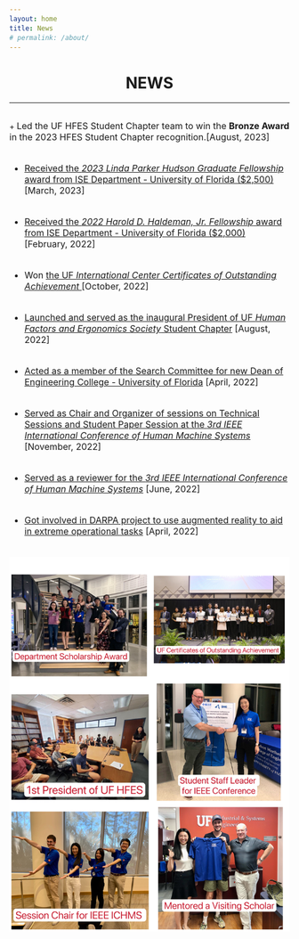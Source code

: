 ```yaml
---
layout: home
title: News
# permalink: /about/
---
```

<h1 align="center">NEWS</h1>
<!-- <div align='center'><font size='60'>Projects</font></div> -->

---

<br/>
+ <font size=3>Led the UF HFES Student Chapter team to win the <b>Bronze Award</b> in the 2023 HFES Student Chapter recognition.[August, 2023] <br/><br/>

+ <font size=3><a href="https://www.ise.ufl.edu/awards/departmental-awards/?" target="_blank">Received the <i>2023 Linda Parker Hudson Graduate Fellowship</i> award from ISE Department - University of Florida ($2,500)</a> [March, 2023] <br/><br/>

+ <font size=3><a href="https://www.ise.ufl.edu/harold-d-haldeman-jr-fellowship-award-recipient-list/" target="_blank">Received the <i>2022 Harold D. Haldeman, Jr. Fellowship</i> award from ISE Department - University of Florida ($2,000)</a> [February, 2022] <br/><br/>

+ <font size=3>Won <a href="https://www.eng.ufl.edu/students/students/international/international-students/international-student-awards/" target="_blank">the UF <i>International Center Certificates of Outstanding Achievement </i></a> [October, 2022]<br/><br/>

+ <font size=3><a href="https://www.ise.ufl.edu/hfes/leadership/" target="_blank">Launched and served as the inaugural President of UF <i>Human Factors and Ergonomics Society</i> Student Chapter</a> [August, 2022]<br/><br/>

+ <font size=3><a href="https://fora.aa.ufl.edu/Provost/SearchCommittees/Search-Committee-for-Dean-Herbert-Wertheim-College-of-Engineering" target="_blank">Acted as a member of the Search Committee for new Dean of Engineering College - University of Florida</a> [April, 2022] <br/><br/>

+ <font size=3><a href="https://www.ise.ufl.edu/ichms2022/conference-session-overview/" target="_blank">Served as Chair and Organizer of sessions on Technical Sessions and Student Paper Session at the <i>3rd IEEE International Conference of Human Machine Systems</i> </a> [November, 2022]<br/><br/>


+ <font size=3><a href="https://www.ise.ufl.edu/ichms2022/about/committee-and-sponsors/?" target="_blank">Served as a reviewer for the <i>3rd IEEE International Conference of Human Machine Systems</i></a> [June, 2022] <br/><br/>

+ <font size=3><a href="https://www.ise.ufl.edu/blog/2022/04/david-kaber-ph-d-and-team-use-augmented-reality-to-aid-in-extreme-operational-tasks/?" target="_blank">Got involved in DARPA project to use augmented reality to aid in extreme operational tasks</a> [April, 2022] <br/><br/>

<img src="/assets/images/banners/IMG_5380.jpeg"/><br/><br/>














